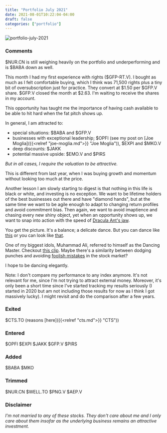 ```yaml
---
title: "Portfolio July 2021"
date: 2021-08-01T10:22:04-04:00
draft: false
categories: ["portfolio"]
---
```


![portfolio-july-2021](/images/portfolio-july-2021.png)

### Comments

$NUR.CN is still weighing heavily on the portfolio and underperforming and is $BABA down as well. 

This month I had my first experience with rights ($GFP-RT.V). I bought as much as I felt comfortable buying, which I think was 71,500 rights plus a tiny bit of oversubscription just for practice. They convert at $1.50 per $GFP.V share. $GFP.V closed the month at $2.63. I'm waiting to receive the shares in my account.

This opportunity has taught me the importance of having cash available to be able to hit hard when the fat pitch shows up.

In general, I am attracted to:
- special situations: $BABA and $GFP.V
- businesses with exceptional leadership; $OPFI (see my post on [Joe Moglia]({{<relref "joe-moglia.md">}} "Joe Moglia")), $EXPI and $MKO.V
- deep discounts: $JAKK
- potential massive upside: $EMO.V and $PIRS

_But in all cases, I require the valuation to be attractive._

This is different from last year, when I was buying growth and momentum without looking too much at the price.

Another lesson I am slowly starting to digest is that nothing in this life is black or white, and investing is no exception. We want to be lifetime holders of the best businesses out there and have "diamond hands", but at the same time we want to be agile enough to adapt to changing return profiles and avoid commitment bias. Then again, we want to avoid imaptience and chasing every new shiny object, yet when an opportunity shows up, we want to snap into action with the speed of [Dracula Ant's jaw](https://www.smithsonianmag.com/smart-news/dracula-ants-snapping-jaws-are-fastest-known-appendage-any-animal-180971061/).

You get the picture. It's a balance; a delicate dance. But you can dance like [this](https://www.youtube.com/watch?v=LUcxixlOiVM) or you can look like [that](https://www.youtube.com/watch?v=lAkuJXGldrM).

One of my biggest idols, Muhammad Ali, referred to himself as the Dancing Master. Checkout [this clip](https://www.youtube.com/watch?v=nxZ-J7xit5Y). Maybe there's a similarity between dodging punches and avoiding [foolish mistakes](https://www.bloomberg.com/news/articles/2021-07-14/cathie-wood-sells-china-tech-stocks-warning-of-valuation-reset) in the stock market?

I hope to be dancing elegantly.

Note: I don't compare my performance to any index anymore. It's not relevant for me, since I'm not trying to attract external money. Moreover, it's only been a short time since I've started tracking my results seriously (I started in 2020 but am not including those results for now as I think I got massively lucky). I might revisit and do the comparison after a few years.

### Exited

$CTS.TO (reasons [here]({{<relref "cts.md">}} "CTS"))

### Entered

$OPFI $EXPI $JAKK $GFP.V $PIRS

### Added

$BABA $MKO

### Trimmed

$NUR.CN $WELL.TO $PNG.V $AEP.V

### Disclaimer

_I'm not married to any of these stocks. They don't care about me and I only care about them insofar as the underlying business remains an attractive investment._